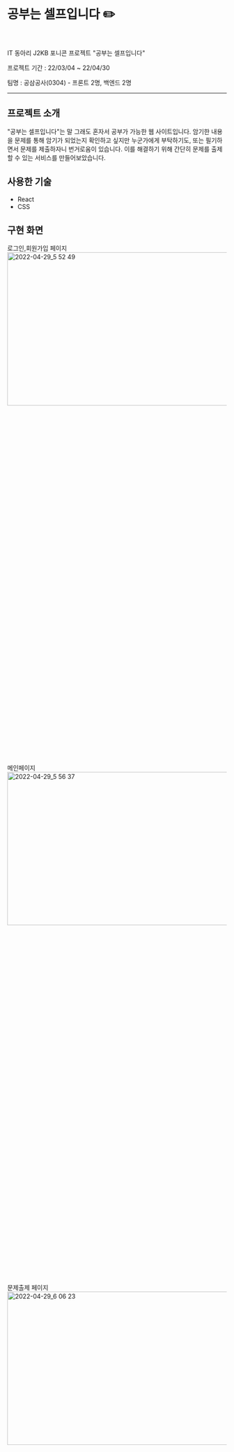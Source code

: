 # 공부는 셀프입니다 ✏️

<br>

IT 동아리 J2KB 포니콘 프로젝트 "공부는 셀프입니다"


프로젝트 기간 :  22/03/04 ~ 22/04/30

팀명 : 공삼공사(0304) - 프론트 2명, 백엔드 2명



<hr>




## 프로젝트 소개

"공부는 셀프입니다"는 말 그래도 혼자서 공부가 가능한 웹 사이트입니다.
암기한 내용을 문제를 통해 암기가 되었는지 확인하고 싶지만 누군가에게 부탁하기도, 또는 필기하면서 문제를 제출하자니 번거로움이 있습니다.
이를 해결하기 위해 간단히 문제를 출제 할 수 있는 서비스를 만들어보았습니다.


## 사용한 기술

- React
- CSS



## 구현 화면

로그인,회원가입 페이지
<img width="1512" alt="2022-04-29_5 52 49" src="https://user-images.githubusercontent.com/93962252/169647519-a9da0902-66b0-4fc3-ae93-55bfa64e1d8b.png"  width="30%" height="30%">
메인페이지
<img width="1512" alt="2022-04-29_5 56 37" src="https://user-images.githubusercontent.com/93962252/169647527-396e0747-a708-439a-b1f0-3d49b968a2fb.png"  width="30%" height="30%">
문제출제 페이지
<img width="1512" alt="2022-04-29_6 06 23" src="https://user-images.githubusercontent.com/93962252/169647555-cff1925f-ea0d-4ef9-af87-a27ec1200ae0.png"  width="30%" height="30%">
문제풀기 페이지
<img width="1512" alt="2022-04-29_7 04 36" src="https://user-images.githubusercontent.com/93962252/169647534-8ba94275-52e1-4bba-8970-3450b05d54f5.png"  width="30%" height="30%">



## 후기

처음으로 React를 사용하여 진행한 팀 프로젝트였습니다. 모두 Spring, React를 처음 접하여서 동시에 공부를 하면서 프로젝트에 적용시켜보느라 완성시키지는 못한 프로젝트이지만
좋은 팀원들을 만나서 꾸준한 의사소통과 협업을 통해서 웹 개발의 기본적인 지식을 쌓을 수 있었던 프로젝트였습니다.



